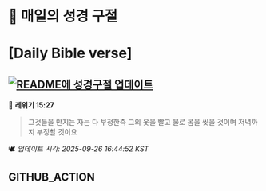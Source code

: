 # 🙏 매일의 성경 구절
# [Daily Bible verse]
## [![README에 성경구절 업데이트](https://github.com/DONGSUKA/first_test/actions/workflows/update-readme-bible.yml/badge.svg)](https://github.com/DONGSUKA/first_test/actions/workflows/update-readme-bible.yml)
<!-- START_BIBLE_VERSE -->
📖 **레위기 15:27**
> 그것들을 만지는 자는 다 부정한즉 그의 옷을 빨고 물로 몸을 씻을 것이며 저녁까지 부정할 것이요

🕊️ _업데이트 시각: 2025-09-26 16:44:52 KST_
  <!-- END_BIBLE_VERSE -->
## GITHUB_ACTION
